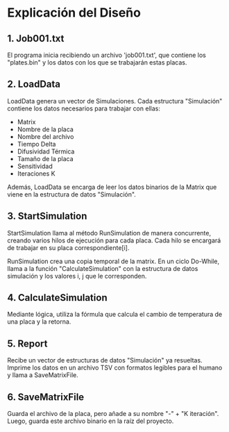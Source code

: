 # Explicación del Diseño

## 1. Job001.txt
El programa inicia recibiendo un archivo 'job001.txt', que contiene los "plates.bin" y los datos con los que se trabajarán estas placas.

## 2. LoadData
LoadData genera un vector de Simulaciones. Cada estructura "Simulación" contiene los datos necesarios para trabajar con ellas:
- Matrix
- Nombre de la placa
- Nombre del archivo
- Tiempo Delta
- Difusividad Térmica
- Tamaño de la placa
- Sensitividad
- Iteraciones K

Además, LoadData se encarga de leer los datos binarios de la Matrix que viene en la estructura de datos "Simulación".

## 3. StartSimulation
StartSimulation llama al método RunSimulation de manera concurrente, creando varios hilos de ejecución para cada placa. Cada hilo se encargará de trabajar en su placa correspondiente[i].

RunSimulation crea una copia temporal de la matrix. En un ciclo Do-While, llama a la función "CalculateSimulation" con la estructura de datos simulación y los valores i, j que le corresponden.

## 4. CalculateSimulation
Mediante lógica, utiliza la fórmula que calcula el cambio de temperatura de una placa y la retorna.

## 5. Report
Recibe un vector de estructuras de datos "Simulación" ya resueltas. Imprime los datos en un archivo TSV con formatos legibles para el humano y llama a SaveMatrixFile.

## 6. SaveMatrixFile
Guarda el archivo de la placa, pero añade a su nombre "-" + "K iteración". Luego, guarda este archivo binario en la raíz del proyecto.